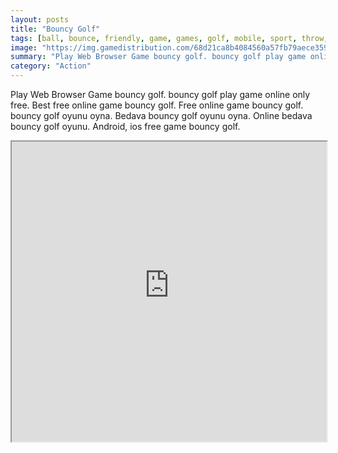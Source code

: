 ```yaml
---
layout: posts
title: "Bouncy Golf"
tags: [ball, bounce, friendly, game, games, golf, mobile, sport, throw, free, online, games, oyna, game, free, games, play, play, games]
image: "https://img.gamedistribution.com/68d21ca8b4084560a57fb79aece35962.jpg"
summary: "Play Web Browser Game bouncy golf. bouncy golf play game online only free. Best free online game bouncy golf. Free online game bouncy golf. bouncy golf oyunu oyna. Bedava bouncy golf oyunu oyna. Online bedava bouncy golf oyunu. Android, ios free game bouncy golf."
category: "Action"
---
```


Play Web Browser Game bouncy golf. bouncy golf play game online only free. Best free online game bouncy golf. Free online game bouncy golf. bouncy golf oyunu oyna. Bedava bouncy golf oyunu oyna. Online bedava bouncy golf oyunu. Android, ios free game bouncy golf.

<iframe width="100%" height="480px;" src="https://html5.gamedistribution.com/68d21ca8b4084560a57fb79aece35962/"></iframe>